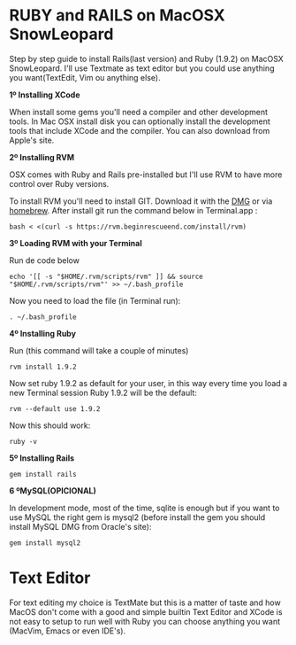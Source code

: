 RUBY and RAILS on MacOSX SnowLeopard
===

Step by step guide to install Rails(last version) and Ruby (1.9.2) on MacOSX SnowLeopard. I'll use Textmate as text editor but you could use anything you want(TextEdit, Vim ou anything else).

**1º Installing XCode**

When install some gems you'll need a compiler and other development tools. In Mac OSX install disk you can optionally install the development tools that include XCode and the compiler. You can also download from Apple's site.

**2º Installing RVM**

OSX comes with Ruby and Rails pre-installed but I'll use RVM to have more control over Ruby versions.

To install RVM you'll need to install GIT. Download it with the [DMG](http://code.google.com/p/git-osx-installer/downloads/list) or via [homebrew](http://mxcl.github.com/homebrew/). After install git run the command below in Terminal.app :

    bash < <(curl -s https://rvm.beginrescueend.com/install/rvm)

**3º Loading RVM with your Terminal**

Run de code below

    echo '[[ -s "$HOME/.rvm/scripts/rvm" ]] && source "$HOME/.rvm/scripts/rvm"' >> ~/.bash_profile
    
Now you need to load the file (in Terminal run):

    . ~/.bash_profile
    
**4º Installing Ruby**

Run (this command will take a couple of minutes)

    rvm install 1.9.2
    
Now set ruby 1.9.2 as default for your user, in this way every time you load a new Terminal session Ruby 1.9.2 will be the default:

    rvm --default use 1.9.2
    
Now this should work:

    ruby -v
    
**5º Installing Rails**

    gem install rails
    
**6 ºMySQL(OPICIONAL)**

In development mode, most of the time, sqlite is enough but if you want to use MySQL the right gem is mysql2 (before install the gem you should install MySQL DMG from Oracle's site):

    gem install mysql2    
    
Text Editor
===

For text editing my choice is TextMate but this is a matter of taste and how MacOS don't come with a good and simple builtin Text Editor and XCode is not easy to setup to run well with Ruby you can choose anything you want (MacVim, Emacs or even IDE's).